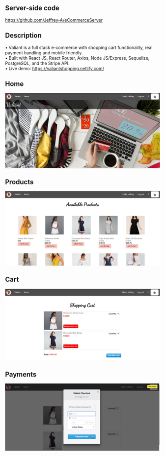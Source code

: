 ## Server-side code
https://github.com/Jeffrey-A/eCommerceServer  

## Description 
•	Valiant is a full stack e-commerce with shopping cart functionality, real payment handling and mobile friendly.  
•	Built with React JS, React Router, Axios, Node JS/Express, Sequelize, PostgreSQL, and the Stripe API.  
•	Live demo: https://valiantshopping.netlify.com/   
## Home 
<img src="previewImages/home.JPG" width="600" />  

## Products
<img src="previewImages/products.JPG" width="600" />  

## Cart
<img src="previewImages/cart.JPG" width="600" />

## Payments
<img src="previewImages/payments.JPG" width="600" />




